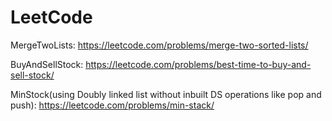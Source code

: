 # LeetCode

MergeTwoLists:	https://leetcode.com/problems/merge-two-sorted-lists/

BuyAndSellStock: https://leetcode.com/problems/best-time-to-buy-and-sell-stock/

MinStock(using Doubly linked list without inbuilt DS operations like pop and push): https://leetcode.com/problems/min-stack/ 
